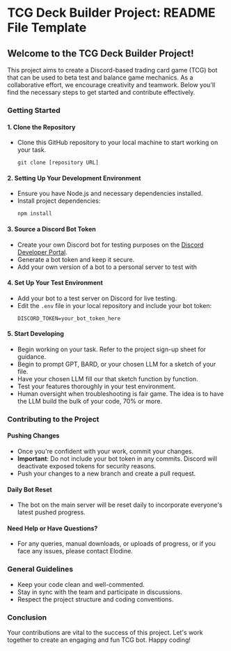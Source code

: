 # TCG Deck Builder Project: README File Template

## Welcome to the TCG Deck Builder Project!

This project aims to create a Discord-based trading card game (TCG) bot that can be used to beta test and balance game mechanics. As a collaborative effort, we encourage creativity and teamwork. Below you'll find the necessary steps to get started and contribute effectively.

### Getting Started

#### 1. Clone the Repository
- Clone this GitHub repository to your local machine to start working on your task.
  ```
  git clone [repository URL]
  ```

#### 2. Setting Up Your Development Environment
- Ensure you have Node.js and necessary dependencies installed.
- Install project dependencies:
  ```
  npm install
  ```

#### 3. Source a Discord Bot Token
- Create your own Discord bot for testing purposes on the [Discord Developer Portal](https://discord.com/developers/applications).
- Generate a bot token and keep it secure.
- Add your own version of a bot to a personal server to test with

#### 4. Set Up Your Test Environment
- Add your bot to a test server on Discord for live testing.
- Edit the `.env` file in your local repository and include your bot token:
  ```
  DISCORD_TOKEN=your_bot_token_here
  ```

#### 5. Start Developing
- Begin working on your task. Refer to the project sign-up sheet for guidance.
- Begin to prompt GPT, BARD, or your chosen LLM for a sketch of your file.
- Have your chosen LLM fill our that sketch function by function.
- Test your features thoroughly in your test environment.
- Human oversight when troubleshooting is fair game. The idea is to have the LLM build the bulk of your code, 70% or more.

### Contributing to the Project

#### Pushing Changes
- Once you're confident with your work, commit your changes.
- **Important**: Do not include your bot token in any commits. Discord will deactivate exposed tokens for security reasons.
- Push your changes to a new branch and create a pull request.

#### Daily Bot Reset
- The bot on the main server will be reset daily to incorporate everyone's latest pushed progress.

#### Need Help or Have Questions?
- For any queries, manual downloads, or uploads of progress, or if you face any issues, please contact Elodine.

### General Guidelines
- Keep your code clean and well-commented.
- Stay in sync with the team and participate in discussions.
- Respect the project structure and coding conventions.

### Conclusion
Your contributions are vital to the success of this project. Let's work together to create an engaging and fun TCG bot. Happy coding!
